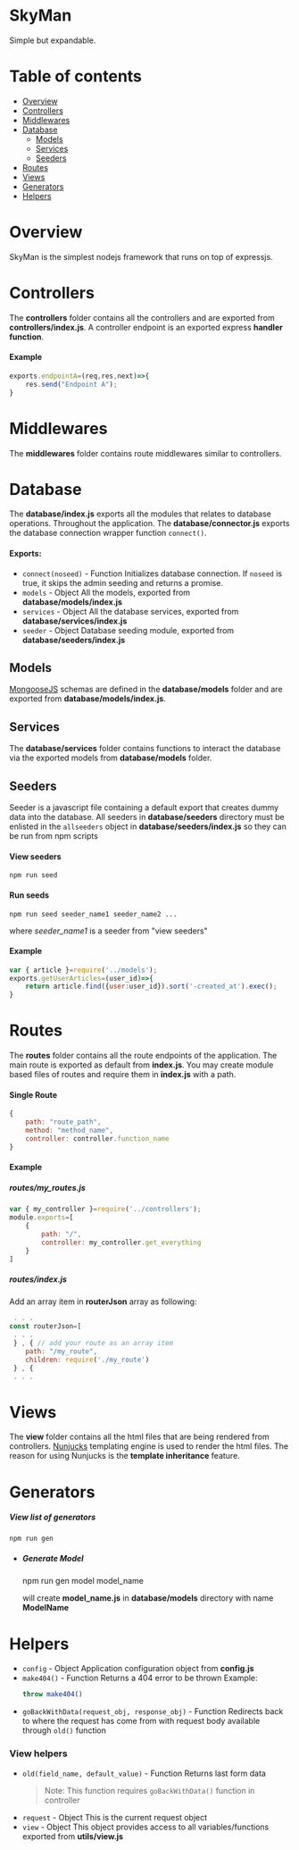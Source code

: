# SkyMan
Simple but expandable.

# Table of contents
-  [Overview](#overview)
-  [Controllers](#controllers)
-  [Middlewares](#middlewares)
-  [Database](#database)
	-  [Models](#models)
	-  [Services](#services)
	-  [Seeders](#seeders)
-  [Routes](#routes)
-  [Views](#views)
-  [Generators](#generators)
-  [Helpers](#helpers)

# Overview
SkyMan is the simplest nodejs framework that runs on top of expressjs.

# Controllers
The **controllers** folder contains all the controllers and are exported from **controllers/index.js**. A controller endpoint is an exported express **handler function**.
#### Example
```javascript
exports.endpointA=(req,res,next)=>{
	res.send("Endpoint A");
}
```

# Middlewares
The **middlewares** folder contains route middlewares similar to controllers.

# Database
The **database/index.js** exports all the modules that relates to database operations. Throughout the application. The **database/connector.js** exports the database connection wrapper function ``` connect() ```.

#### Exports:
-  ``` connect(noseed) ``` - Function
	Initializes database connection. If ``` noseed ``` is true, it skips the admin seeding and returns a promise.
-  ``` models ``` - Object
	All the models, exported from **database/models/index.js**
-  ``` services ``` - Object
	All the database services, exported from **database/services/index.js**
-  ``` seeder ``` - Object
	Database seeding module, exported from **database/seeders/index.js**

## Models
[MongooseJS](https://mongoosejs.com) schemas are defined in the **database/models** folder and are exported from **database/models/index.js**.

## Services
The **database/services** folder contains functions to interact the database via the exported models from **database/models** folder.

## Seeders
Seeder is a javascript file containing a default export  that creates dummy data into the database. All seeders in **database/seeders** directory must be enlisted in the ``` allseeders ``` object in **database/seeders/index.js** so they can be run from npm scripts

#### View seeders
	npm run seed

#### Run seeds
	npm run seed seeder_name1 seeder_name2 ...
where _seeder_name1_ is a seeder from "view seeders"

#### Example
```javascript
var { article }=require('../models');
exports.getUserArticles=(user_id)=>{
    return article.find({user:user_id}).sort('-created_at').exec();
}
```

# Routes
The **routes** folder contains all the route endpoints of the application. The main route is exported as default from **index.js**. You may create module based files of routes and require them in **index.js** with a path.
#### Single Route
```javascript
{
	path: "route_path",
	method: "method_name",
	controller: controller.function_name
}
```

#### Example
##### routes/my_routes.js
```javascript
var { my_controller }=require('../controllers');
module.exports=[
	{
		path: "/",
		controller: my_controller.get_everything
	}
]
```
##### routes/index.js
Add an array item in **routerJson** array as following:
```javascript
 . . .
const routerJson=[
 . . .
 } , { // add your route as an array item 
	path: "/my_route",
	children: require('./my_route')
 } , {
 . . .
```

# Views
The **view** folder contains all the html files that are being rendered from controllers. [Nunjucks](https://mozilla.github.io/nunjucks) templating engine is used to render the html files. The reason for using Nunjucks is the **template inheritance** feature.

# Generators

##### View list of generators
	npm run gen

- ##### Generate Model
   	npm run gen model model_name
   
   will create **model_name.js** in **database/models** directory with name **ModelName**


# Helpers
-  ``` config ``` - Object
	Application configuration object from **config.js**
-  ``` make404() ``` - Function
	Returns a 404 error to be thrown
	Example:
	```javascript
	throw make404()
	```
-  ``` goBackWithData(request_obj, response_obj) ``` - Function
	Redirects back to where the request has come from with request body available through ``` old() ``` function

### View helpers
-  ``` old(field_name, default_value) ``` - Function
	Returns last form data
	> Note: This function requires ``` goBackWithData() ``` function in controller
-  ``` request ``` - Object
	This is the current request object
-  ``` view ``` - Object
	This object provides access to all variables/functions exported from **utils/view.js**
